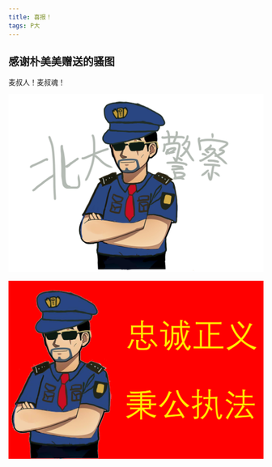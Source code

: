 ```yaml
---
title: 喜报！
tags: P大
---
```

## 感谢朴美美赠送的骚图  

<!--more-->
麦叔人！麦叔魂！  

![pkupd](/screenshots/PKUPD.jpeg)

![pkupd](/screenshots/PKUPD2.png)
